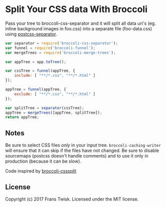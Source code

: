 # Split Your CSS data With Broccoli

Pass your tree to broccoli-css-separator and it will split all data uri's
 (eg. inline background images in foo.css) into a separate file (foo-data.css) using [postcss-separator](https://github.com/Sebastian-Fitzner/postcss-separator).

```js
var separator = require('broccoli-css-separator');
var funnel = require('broccoli-funnel');
var mergeTrees = require('broccoli-merge-trees');

var appTree = app.toTree();

var cssTree = funnel(appTree, {
	include: [ "**/*.css", "**/*.html" ]
});

appTree = funnel(appTree, {
	exclude: [ "**/*.css", "**/*.html" ]
});

var splitTree = separator(cssTree);
appTree = mergeTrees([appTree, splitTree]);
return appTree;
```

## Notes
Be sure to select CSS files *only* in your input tree. `broccoli-caching-writer` will ensure that it can skip if the files have not changed. Be sure to disable sourcemaps (postcss doesn't handle comments) and to use it only in production (because it can be slow).

Code inspired by [broccoli-csssplit](https://github.com/aboekhoff/broccoli-csssplit)

## License
Copyright (c) 2017 Frans Twisk. Licensed under the MIT license.
